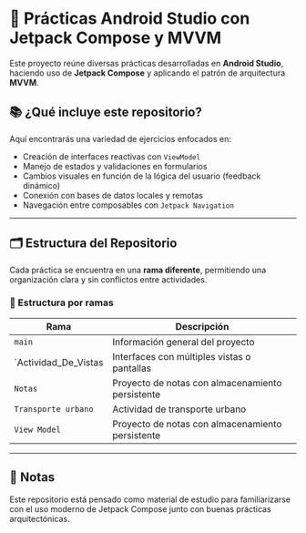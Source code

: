 # 🚀 Prácticas Android Studio con Jetpack Compose y MVVM

Este proyecto reúne diversas prácticas desarrolladas en **Android Studio**, haciendo uso de **Jetpack Compose** y aplicando el patrón de arquitectura **MVVM**.

## 📚 ¿Qué incluye este repositorio?

Aquí encontrarás una variedad de ejercicios enfocados en:

- Creación de interfaces reactivas con `ViewModel`
- Manejo de estados y validaciones en formularios
- Cambios visuales en función de la lógica del usuario (feedback dinámico)
- Conexión con bases de datos locales y remotas
- Navegación entre composables con `Jetpack Navigation`

---

## 🗂 Estructura del Repositorio

Cada práctica se encuentra en una **rama diferente**, permitiendo una organización clara y sin conflictos entre actividades.

### 🌿 Estructura por ramas

| Rama                | Descripción                                       |
|---------------------|----------------------------------------------------|
| `main`              | Información general del proyecto                   |
| `Actividad_De_Vistas| Interfaces con múltiples vistas o pantallas        |
| `Notas`             | Proyecto de notas con almacenamiento persistente   |
| `Transporte urbano` | Actividad de transporte urbano                    |
| `View Model  `      | Proyecto de notas con almacenamiento persistente   |

---

## 📌 Notas

Este repositorio está pensado como material de estudio para familiarizarse con el uso moderno de Jetpack Compose junto con buenas prácticas arquitectónicas.

